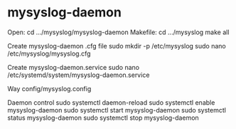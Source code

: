 # mysyslog-daemon

Open: cd .../mysyslog/mysyslog-daemon
Makefile: cd .../mysyslog
    make all

Create mysyslog-daemon .cfg file
    sudo mkdir -p /etc/mysyslog
    sudo nano /etc/mysyslog/mysyslog.cfg

Create mysyslog-daemon.service
    sudo nano /etc/systemd/system/mysyslog-daemon.service

Way config/mysyslog.config

Daemon control
    sudo systemctl daemon-reload
    sudo systemctl enable mysyslog-daemon
    sudo systemctl start mysyslog-daemon
    sudo systemctl status mysyslog-daemon
    sudo systemctl stop mysyslog-daemon
